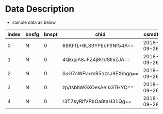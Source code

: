# Data Description 
* sample data as below 

| index | bnsfg | bnspt | chid                     | csmdt      | iterm | mcc  | objam | scity    | tcode | hcefg |
|-------|-------|-------|--------------------------|------------|-------|------|-------|----------|-------|-------|
| 0     | N     | 0     | 6BKFfL+6L39YPEbF9Nf54A== | 2018-09-26 | 0     | 5411 | 6058  | HANGZHOU | 05    |       |
| 1     | N     | 0     | 4QkqaA8JFZ4jBGdSIhiZJA== | 2018-09-26 | 0     | ICH5 | 2600  |          | 05    |       |
| 2     | N     | 0     | SuG7cWFv+mR5hzsJ9EXmgg== | 2018-09-26 | 0     | MRT5 | 2600  |          | 05    |       |
| 3     | N     | 0     | zp/tsbhWGXOesAeIkG7HYQ== | 2018-09-26 | 0     | MRT1 | 2600  |          | 05    |       |
| 4     | N     | 0     | r3T7syRIfVPbOa8taH31Qg== | 2018-09-29 | 0     | 5814 | 208   | TAIPEI   | 05    |       |
